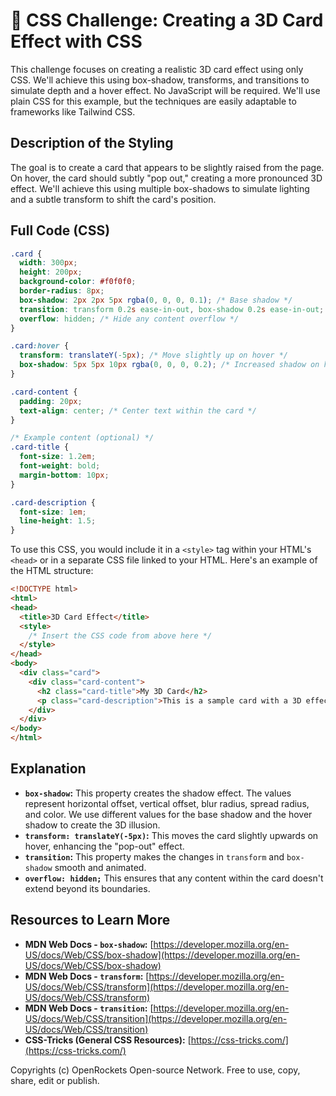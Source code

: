 # 🐞 CSS Challenge:  Creating a 3D Card Effect with CSS


This challenge focuses on creating a realistic 3D card effect using only CSS.  We'll achieve this using box-shadow, transforms, and transitions to simulate depth and a hover effect.  No JavaScript will be required.  We'll use plain CSS for this example, but the techniques are easily adaptable to frameworks like Tailwind CSS.


## Description of the Styling

The goal is to create a card that appears to be slightly raised from the page. On hover, the card should subtly "pop out," creating a more pronounced 3D effect.  We'll achieve this using multiple box-shadows to simulate lighting and a subtle transform to shift the card's position.


## Full Code (CSS)

```css
.card {
  width: 300px;
  height: 200px;
  background-color: #f0f0f0;
  border-radius: 8px;
  box-shadow: 2px 2px 5px rgba(0, 0, 0, 0.1); /* Base shadow */
  transition: transform 0.2s ease-in-out, box-shadow 0.2s ease-in-out; /* Smooth transitions */
  overflow: hidden; /* Hide any content overflow */
}

.card:hover {
  transform: translateY(-5px); /* Move slightly up on hover */
  box-shadow: 5px 5px 10px rgba(0, 0, 0, 0.2); /* Increased shadow on hover */
}

.card-content {
  padding: 20px;
  text-align: center; /* Center text within the card */
}

/* Example content (optional) */
.card-title {
  font-size: 1.2em;
  font-weight: bold;
  margin-bottom: 10px;
}

.card-description {
  font-size: 1em;
  line-height: 1.5;
}
```

To use this CSS, you would include it in a `<style>` tag within your HTML's `<head>` or in a separate CSS file linked to your HTML.  Here's an example of the HTML structure:

```html
<!DOCTYPE html>
<html>
<head>
  <title>3D Card Effect</title>
  <style>
    /* Insert the CSS code from above here */
  </style>
</head>
<body>
  <div class="card">
    <div class="card-content">
      <h2 class="card-title">My 3D Card</h2>
      <p class="card-description">This is a sample card with a 3D effect.</p>
    </div>
  </div>
</body>
</html>
```


## Explanation

* **`box-shadow`:** This property creates the shadow effect.  The values represent horizontal offset, vertical offset, blur radius, spread radius, and color.  We use different values for the base shadow and the hover shadow to create the 3D illusion.
* **`transform: translateY(-5px)`:** This moves the card slightly upwards on hover, enhancing the "pop-out" effect.
* **`transition`:** This property makes the changes in `transform` and `box-shadow` smooth and animated.
* **`overflow: hidden;`** This ensures that any content within the card doesn't extend beyond its boundaries.


## Resources to Learn More

* **MDN Web Docs - `box-shadow`:** [https://developer.mozilla.org/en-US/docs/Web/CSS/box-shadow](https://developer.mozilla.org/en-US/docs/Web/CSS/box-shadow)
* **MDN Web Docs - `transform`:** [https://developer.mozilla.org/en-US/docs/Web/CSS/transform](https://developer.mozilla.org/en-US/docs/Web/CSS/transform)
* **MDN Web Docs - `transition`:** [https://developer.mozilla.org/en-US/docs/Web/CSS/transition](https://developer.mozilla.org/en-US/docs/Web/CSS/transition)
* **CSS-Tricks (General CSS Resources):** [https://css-tricks.com/](https://css-tricks.com/)


Copyrights (c) OpenRockets Open-source Network. Free to use, copy, share, edit or publish.

